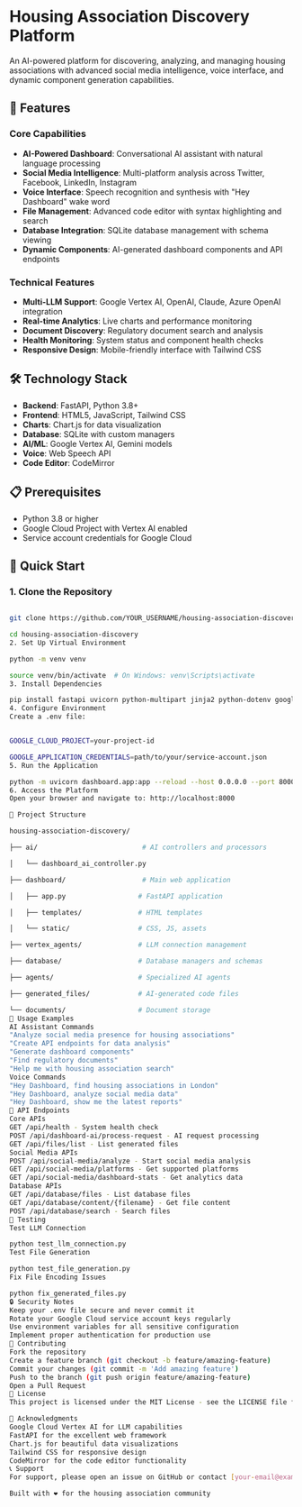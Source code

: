 # Housing Association Discovery Platform

An AI-powered platform for discovering, analyzing, and managing housing associations with advanced social media intelligence, voice interface, and dynamic component generation capabilities.

## 🚀 Features

### Core Capabilities
- **AI-Powered Dashboard**: Conversational AI assistant with natural language processing
- **Social Media Intelligence**: Multi-platform analysis across Twitter, Facebook, LinkedIn, Instagram
- **Voice Interface**: Speech recognition and synthesis with "Hey Dashboard" wake word
- **File Management**: Advanced code editor with syntax highlighting and search
- **Database Integration**: SQLite database management with schema viewing
- **Dynamic Components**: AI-generated dashboard components and API endpoints

### Technical Features
- **Multi-LLM Support**: Google Vertex AI, OpenAI, Claude, Azure OpenAI integration
- **Real-time Analytics**: Live charts and performance monitoring
- **Document Discovery**: Regulatory document search and analysis
- **Health Monitoring**: System status and component health checks
- **Responsive Design**: Mobile-friendly interface with Tailwind CSS

## 🛠️ Technology Stack

- **Backend**: FastAPI, Python 3.8+
- **Frontend**: HTML5, JavaScript, Tailwind CSS
- **Charts**: Chart.js for data visualization
- **Database**: SQLite with custom managers
- **AI/ML**: Google Vertex AI, Gemini models
- **Voice**: Web Speech API
- **Code Editor**: CodeMirror

## 📋 Prerequisites

- Python 3.8 or higher
- Google Cloud Project with Vertex AI enabled
- Service account credentials for Google Cloud

## 🚀 Quick Start

### 1. Clone the Repository
```bash

git clone https://github.com/YOUR_USERNAME/housing-association-discovery.git

cd housing-association-discovery
2. Set Up Virtual Environment

python -m venv venv

source venv/bin/activate  # On Windows: venv\Scripts\activate
3. Install Dependencies

pip install fastapi uvicorn python-multipart jinja2 python-dotenv google-cloud-aiplatform
4. Configure Environment
Create a .env file:


GOOGLE_CLOUD_PROJECT=your-project-id

GOOGLE_APPLICATION_CREDENTIALS=path/to/your/service-account.json
5. Run the Application

python -m uvicorn dashboard.app:app --reload --host 0.0.0.0 --port 8000
6. Access the Platform
Open your browser and navigate to: http://localhost:8000

📁 Project Structure

housing-association-discovery/

├── ai/                          # AI controllers and processors

│   └── dashboard_ai_controller.py

├── dashboard/                   # Main web application

│   ├── app.py                  # FastAPI application

│   ├── templates/              # HTML templates

│   └── static/                 # CSS, JS, assets

├── vertex_agents/              # LLM connection management

├── database/                   # Database managers and schemas

├── agents/                     # Specialized AI agents

├── generated_files/            # AI-generated code files

└── documents/                  # Document storage
🎯 Usage Examples
AI Assistant Commands
"Analyze social media presence for housing associations"
"Create API endpoints for data analysis"
"Generate dashboard components"
"Find regulatory documents"
"Help me with housing association search"
Voice Commands
"Hey Dashboard, find housing associations in London"
"Hey Dashboard, analyze social media data"
"Hey Dashboard, show me the latest reports"
🔧 API Endpoints
Core APIs
GET /api/health - System health check
POST /api/dashboard-ai/process-request - AI request processing
GET /api/files/list - List generated files
Social Media APIs
POST /api/social-media/analyze - Start social media analysis
GET /api/social-media/platforms - Get supported platforms
GET /api/social-media/dashboard-stats - Get analytics data
Database APIs
GET /api/database/files - List database files
GET /api/database/content/{filename} - Get file content
POST /api/database/search - Search files
🧪 Testing
Test LLM Connection

python test_llm_connection.py
Test File Generation

python test_file_generation.py
Fix File Encoding Issues

python fix_generated_files.py
🔒 Security Notes
Keep your .env file secure and never commit it
Rotate your Google Cloud service account keys regularly
Use environment variables for all sensitive configuration
Implement proper authentication for production use
🤝 Contributing
Fork the repository
Create a feature branch (git checkout -b feature/amazing-feature)
Commit your changes (git commit -m 'Add amazing feature')
Push to the branch (git push origin feature/amazing-feature)
Open a Pull Request
📝 License
This project is licensed under the MIT License - see the LICENSE file for details.

🙏 Acknowledgments
Google Cloud Vertex AI for LLM capabilities
FastAPI for the excellent web framework
Chart.js for beautiful data visualizations
Tailwind CSS for responsive design
CodeMirror for the code editor functionality
📞 Support
For support, please open an issue on GitHub or contact [your-email@example.com]

Built with ❤️ for the housing association community